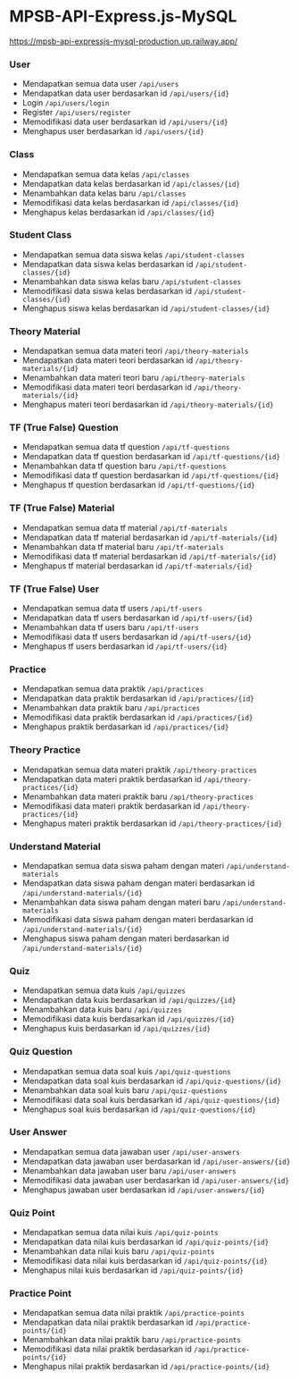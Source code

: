 # MPSB-API-Express.js-MySQL
https://mpsb-api-expressjs-mysql-production.up.railway.app/ 

### User
- Mendapatkan semua data user `/api/users`
- Mendapatkan data user berdasarkan id `/api/users/{id}`
- Login `/api/users/login`
- Register `/api/users/register`
- Memodifikasi data user berdasarkan id `/api/users/{id}`
- Menghapus user berdasarkan id `/api/users/{id}`

### Class
- Mendapatkan semua data kelas `/api/classes`
- Mendapatkan data kelas berdasarkan id `/api/classes/{id}`
- Menambahkan data kelas baru `/api/classes`
- Memodifikasi data kelas berdasarkan id `/api/classes/{id}`
- Menghapus kelas berdasarkan id `/api/classes/{id}`

### Student Class
- Mendapatkan semua data siswa kelas `/api/student-classes`
- Mendapatkan data siswa kelas berdasarkan id `/api/student-classes/{id}`
- Menambahkan data siswa kelas baru `/api/student-classes`
- Memodifikasi data siswa kelas berdasarkan id `/api/student-classes/{id}`
- Menghapus siswa kelas berdasarkan id `/api/student-classes/{id}`

### Theory Material
- Mendapatkan semua data materi teori `/api/theory-materials`
- Mendapatkan data materi teori berdasarkan id `/api/theory-materials/{id}`
- Menambahkan data materi teori baru `/api/theory-materials`
- Memodifikasi data materi teori berdasarkan id `/api/theory-materials/{id}`
- Menghapus materi teori berdasarkan id `/api/theory-materials/{id}`

### TF (True False) Question
- Mendapatkan semua data tf question `/api/tf-questions`
- Mendapatkan data tf question berdasarkan id `/api/tf-questions/{id}`
- Menambahkan data tf question baru `/api/tf-questions`
- Memodifikasi data tf question berdasarkan id `/api/tf-questions/{id}`
- Menghapus tf question berdasarkan id `/api/tf-questions/{id}`

### TF (True False) Material
- Mendapatkan semua data tf material `/api/tf-materials`
- Mendapatkan data tf material berdasarkan id `/api/tf-materials/{id}`
- Menambahkan data tf material baru `/api/tf-materials`
- Memodifikasi data tf material berdasarkan id `/api/tf-materials/{id}`
- Menghapus tf material berdasarkan id `/api/tf-materials/{id}`

### TF (True False) User
- Mendapatkan semua data tf users `/api/tf-users`
- Mendapatkan data tf users berdasarkan id `/api/tf-users/{id}`
- Menambahkan data tf users baru `/api/tf-users`
- Memodifikasi data tf users berdasarkan id `/api/tf-users/{id}`
- Menghapus tf users berdasarkan id `/api/tf-users/{id}`

### Practice
- Mendapatkan semua data praktik `/api/practices`
- Mendapatkan data praktik berdasarkan id `/api/practices/{id}`
- Menambahkan data praktik baru `/api/practices`
- Memodifikasi data praktik berdasarkan id `/api/practices/{id}`
- Menghapus praktik berdasarkan id `/api/practices/{id}`

### Theory Practice
- Mendapatkan semua data materi praktik `/api/theory-practices`
- Mendapatkan data materi praktik berdasarkan id `/api/theory-practices/{id}`
- Menambahkan data materi praktik baru `/api/theory-practices`
- Memodifikasi data materi praktik berdasarkan id `/api/theory-practices/{id}`
- Menghapus materi praktik berdasarkan id `/api/theory-practices/{id}`

### Understand Material
- Mendapatkan semua data siswa paham dengan materi `/api/understand-materials`
- Mendapatkan data siswa paham dengan materi berdasarkan id `/api/understand-materials/{id}`
- Menambahkan data siswa paham dengan materi baru `/api/understand-materials`
- Memodifikasi data siswa paham dengan materi berdasarkan id `/api/understand-materials/{id}`
- Menghapus siswa paham dengan materi berdasarkan id `/api/understand-materials/{id}`

### Quiz
- Mendapatkan semua data kuis `/api/quizzes`
- Mendapatkan data kuis berdasarkan id `/api/quizzes/{id}`
- Menambahkan data kuis baru `/api/quizzes`
- Memodifikasi data kuis berdasarkan id `/api/quizzes/{id}`
- Menghapus kuis berdasarkan id `/api/quizzes/{id}`

### Quiz Question
- Mendapatkan semua data soal kuis `/api/quiz-questions`
- Mendapatkan data soal kuis berdasarkan id `/api/quiz-questions/{id}`
- Menambahkan data soal kuis baru `/api/quiz-questions`
- Memodifikasi data soal kuis berdasarkan id `/api/quiz-questions/{id}`
- Menghapus soal kuis berdasarkan id `/api/quiz-questions/{id}`

### User Answer
- Mendapatkan semua data jawaban user `/api/user-answers`
- Mendapatkan data jawaban user berdasarkan id `/api/user-answers/{id}`
- Menambahkan data jawaban user baru `/api/user-answers`
- Memodifikasi data jawaban user berdasarkan id `/api/user-answers/{id}`
- Menghapus jawaban user berdasarkan id `/api/user-answers/{id}`

### Quiz Point
- Mendapatkan semua data nilai kuis `/api/quiz-points`
- Mendapatkan data nilai kuis berdasarkan id `/api/quiz-points/{id}`
- Menambahkan data nilai kuis baru `/api/quiz-points`
- Memodifikasi data nilai kuis berdasarkan id `/api/quiz-points/{id}`
- Menghapus nilai kuis berdasarkan id `/api/quiz-points/{id}`

### Practice Point
- Mendapatkan semua data nilai praktik `/api/practice-points`
- Mendapatkan data nilai praktik berdasarkan id `/api/practice-points/{id}`
- Menambahkan data nilai praktik baru `/api/practice-points`
- Memodifikasi data nilai praktik berdasarkan id `/api/practice-points/{id}`
- Menghapus nilai praktik berdasarkan id `/api/practice-points/{id}`

